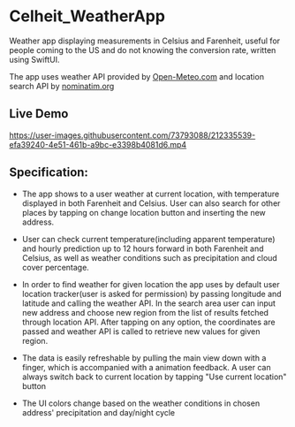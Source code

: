 # Celheit_WeatherApp

Weather app displaying measurements in Celsius and Farenheit, useful for people coming to the US and do not knowing the conversion rate, written using SwiftUI. 

The app uses weather API provided by [Open-Meteo.com](https://open-meteo.com/) and location search API by [nominatim.org](https://nominatim.org/)

## Live Demo

https://user-images.githubusercontent.com/73793088/212335539-efa39240-4e51-461b-a9bc-e3398b4081d6.mp4

## Specification:

- The app shows to a user weather at current location, with temperature displayed in both Farenheit and Celsius. User can also search for other places by tapping on change location button and inserting the new address.

- User can check current temperature(including apparent temperature) and hourly prediction up to 12 hours forward in both Farenheit and Celsius, as well as weather conditions such as precipitation and cloud cover percentage.

- In order to find weather for given location the app uses by default user location tracker(user is asked for permission) by passing longitude and latitude and calling the weather API. In the search area user can input new address and choose new region from the list of results fetched through location API. After tapping on any option, the coordinates are passed and weather API is called to retrieve new values for given region. 

- The data is easily refreshable by pulling the main view down with a finger, which is accompanied with a animation feedback. A user can always switch back to current location by tapping "Use current location" button

- The UI colors change based on the weather conditions in chosen address' precipitation and day/night cycle
